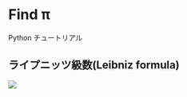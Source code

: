 # Find π
Python チュートリアル

## ライプニッツ級数(Leibniz formula)
<img src="https://latex.codecogs.com/gif.latex?\frac{\pi}{4} = \frac{1}{1} - \frac{1}{3} + \frac{1}{5} - \frac{1}{7} + \frac{1}{9} - \dots" />  
